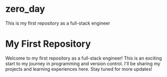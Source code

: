 # zero_day
This is my first repository as a full-stack engineer

# My First Repository

Welcome to my first repository as a full-stack engineer! This is an exciting start to my journey in programming and version control. I'll be sharing my projects and learning experiences here. Stay tuned for more updates!
